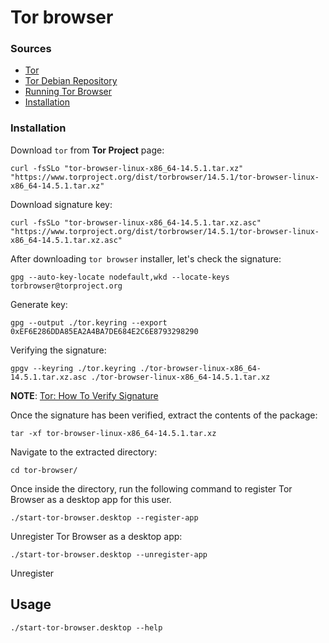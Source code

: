 # Tor browser

### Sources

- [Tor](https://www.torproject.org/)
- [Tor Debian Repository](https://support.torproject.org/apt/)
- [Running Tor Browser](https://tb-manual.torproject.org/running-tor-browser/)
- [Installation](https://tb-manual.torproject.org/installation/)

### Installation

Download `tor` from **Tor Project** page:
```shell
curl -fsSLo "tor-browser-linux-x86_64-14.5.1.tar.xz" "https://www.torproject.org/dist/torbrowser/14.5.1/tor-browser-linux-x86_64-14.5.1.tar.xz"
```

Download signature key:
```shell
curl -fsSLo "tor-browser-linux-x86_64-14.5.1.tar.xz.asc" "https://www.torproject.org/dist/torbrowser/14.5.1/tor-browser-linux-x86_64-14.5.1.tar.xz.asc"
```

After downloading `tor browser` installer, let's check the signature:
```shell
gpg --auto-key-locate nodefault,wkd --locate-keys torbrowser@torproject.org
```

Generate key:
```shell
gpg --output ./tor.keyring --export 0xEF6E286DDA85EA2A4BA7DE684E2C6E8793298290
```

Verifying the signature:
```shell
gpgv --keyring ./tor.keyring ./tor-browser-linux-x86_64-14.5.1.tar.xz.asc ./tor-browser-linux-x86_64-14.5.1.tar.xz
```
**NOTE**: [Tor: How To Verify Signature](https://support.torproject.org/tbb/how-to-verify-signature/)

Once the signature has been verified, extract the contents of the package:
```shell
tar -xf tor-browser-linux-x86_64-14.5.1.tar.xz
```

Navigate to the extracted directory:
```shell
cd tor-browser/
```

Once inside the directory, run the following command to register Tor Browser as a desktop app for this user.
```shell
./start-tor-browser.desktop --register-app
```

Unregister Tor Browser as a desktop app:
```shell
./start-tor-browser.desktop --unregister-app
```

Unregister

## Usage

```shell
./start-tor-browser.desktop --help
```
